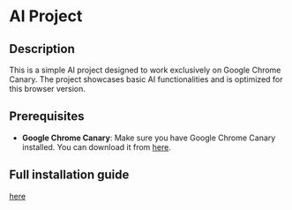 # AI Project

## Description
This is a simple AI project designed to work exclusively on Google Chrome Canary. The project showcases basic AI functionalities and is optimized for this browser version.

## Prerequisites
- **Google Chrome Canary**: Make sure you have Google Chrome Canary installed. You can download it from [here](https://www.google.com/chrome/canary/).


## Full installation guide
[here](https://dev.to/grahamthedev/windowai-running-ai-locally-from-devtools-202j)